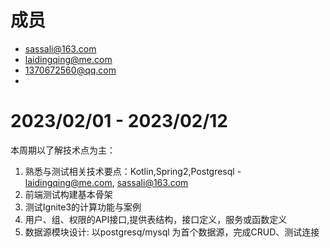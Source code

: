 # 成员

* sassali@163.com
* laidingqing@me.com
* 1370672560@qq.com
* 

# 2023/02/01 - 2023/02/12

本周期以了解技术点为主：

1. 熟悉与测试相关技术要点：Kotlin,Spring2,Postgresql - laidingqing@me.com, sassali@163.com
2. 前端测试构建基本骨架
3. 测试Ignite3的计算功能与案例
4. 用户、组、权限的API接口,提供表结构，接口定义，服务或函数定义
5. 数据源模块设计: 以postgresq/mysql 为首个数据源，完成CRUD、测试连接
